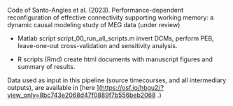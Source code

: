 Code of Santo-Angles et al. (2023). Performance-dependent reconfiguration of effective connectivity supporting working memory: a dynamic causal modeling study of MEG data (under review)

- Matlab script script_00_run_all_scripts.m invert DCMs, perform PEB, leave-one-out cross-validation and sensitivity analysis.

- R scripts (Rmd) create html documents with manuscript figures and summary of results.

Data used as input in this pipeline (source timecourses, and all intermediary outputs), are available in [here
](https://osf.io/hbgu2/?view_only=8bc743e2068d47f0889f7b556beb2068 .)
